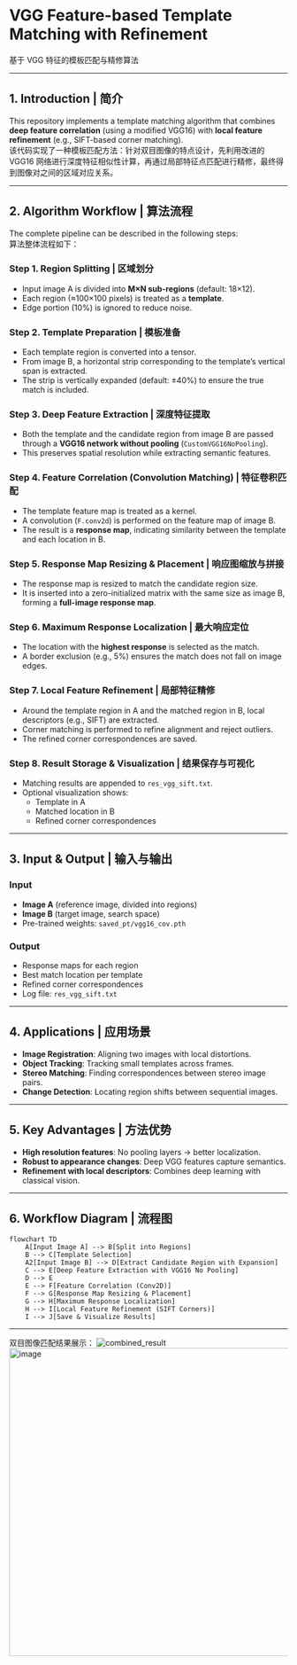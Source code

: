 # VGG Feature-based Template Matching with Refinement
基于 VGG 特征的模板匹配与精修算法

---

## 1. Introduction | 简介
This repository implements a template matching algorithm that combines **deep feature correlation** (using a modified VGG16) with **local feature refinement** (e.g., SIFT-based corner matching).  
该代码实现了一种模板匹配方法：针对双目图像的特点设计，先利用改进的 VGG16 网络进行深度特征相似性计算，再通过局部特征点匹配进行精修，最终得到图像对之间的区域对应关系。  

---

## 2. Algorithm Workflow | 算法流程

The complete pipeline can be described in the following steps:  
算法整体流程如下：

### Step 1. Region Splitting | 区域划分
- Input image A is divided into **M×N sub-regions** (default: 18×12).  
- Each region (≈100×100 pixels) is treated as a **template**.  
- Edge portion (10%) is ignored to reduce noise.  

### Step 2. Template Preparation | 模板准备
- Each template region is converted into a tensor.  
- From image B, a horizontal strip corresponding to the template’s vertical span is extracted.  
- The strip is vertically expanded (default: ±40%) to ensure the true match is included.  

### Step 3. Deep Feature Extraction | 深度特征提取
- Both the template and the candidate region from image B are passed through a **VGG16 network without pooling** (`CustomVGG16NoPooling`).  
- This preserves spatial resolution while extracting semantic features.  

### Step 4. Feature Correlation (Convolution Matching) | 特征卷积匹配
- The template feature map is treated as a kernel.  
- A convolution (`F.conv2d`) is performed on the feature map of image B.  
- The result is a **response map**, indicating similarity between the template and each location in B.  

### Step 5. Response Map Resizing & Placement | 响应图缩放与拼接
- The response map is resized to match the candidate region size.  
- It is inserted into a zero-initialized matrix with the same size as image B, forming a **full-image response map**.  

### Step 6. Maximum Response Localization | 最大响应定位
- The location with the **highest response** is selected as the match.  
- A border exclusion (e.g., 5%) ensures the match does not fall on image edges.  

### Step 7. Local Feature Refinement | 局部特征精修
- Around the template region in A and the matched region in B, local descriptors (e.g., SIFT) are extracted.  
- Corner matching is performed to refine alignment and reject outliers.  
- The refined corner correspondences are saved.  

### Step 8. Result Storage & Visualization | 结果保存与可视化
- Matching results are appended to `res_vgg_sift.txt`.  
- Optional visualization shows:
  - Template in A  
  - Matched location in B  
  - Refined corner correspondences  

---

## 3. Input & Output | 输入与输出

### Input
- **Image A** (reference image, divided into regions)  
- **Image B** (target image, search space)  
- Pre-trained weights: `saved_pt/vgg16_cov.pth`  

### Output
- Response maps for each region  
- Best match location per template  
- Refined corner correspondences  
- Log file: `res_vgg_sift.txt`  

---

## 4. Applications | 应用场景
- **Image Registration**: Aligning two images with local distortions.  
- **Object Tracking**: Tracking small templates across frames.  
- **Stereo Matching**: Finding correspondences between stereo image pairs.  
- **Change Detection**: Locating region shifts between sequential images.  

---

## 5. Key Advantages | 方法优势
- **High resolution features**: No pooling layers → better localization.  
- **Robust to appearance changes**: Deep VGG features capture semantics.  
- **Refinement with local descriptors**: Combines deep learning with classical vision.  

---

## 6. Workflow Diagram | 流程图

```mermaid
flowchart TD
    A[Input Image A] --> B[Split into Regions]
    B --> C[Template Selection]
    A2[Input Image B] --> D[Extract Candidate Region with Expansion]
    C --> E[Deep Feature Extraction with VGG16 No Pooling]
    D --> E
    E --> F[Feature Correlation (Conv2D)]
    F --> G[Response Map Resizing & Placement]
    G --> H[Maximum Response Localization]
    H --> I[Local Feature Refinement (SIFT Corners)]
    I --> J[Save & Visualize Results]
```

---

双目图像匹配结果展示：
![combined_result](https://github.com/user-attachments/assets/a75ebc0c-7ef7-409e-b024-0250fe964fa0)
<img width="1974" height="556" alt="image" src="https://github.com/user-attachments/assets/c1e24ef7-d6c7-4cfa-ad70-dda404137bff" />

